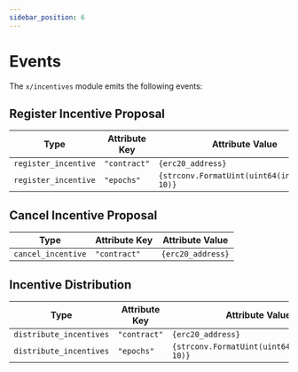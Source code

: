 ```yaml
---
sidebar_position: 6
---
```


# Events

The `x/incentives` module emits the following events:

## Register Incentive Proposal

| Type                 | Attribute Key | Attribute Value                                |
| -------------------- | ------------ | --------------------------------------------- |
| `register_incentive` | `"contract"` | `{erc20_address}`                             |
| `register_incentive` | `"epochs"`   | `{strconv.FormatUint(uint64(in.Epochs), 10)}` |

## Cancel Incentive Proposal

| Type               | Attribute Key | Attribute Value    |
| ------------------ | ------------ | ----------------- |
| `cancel_incentive` | `"contract"` | `{erc20_address}` |

## Incentive Distribution

| Type                    | Attribute Key | Attribute Value                                |
| ----------------------- | ------------ | --------------------------------------------- |
| `distribute_incentives` | `"contract"` | `{erc20_address}`                             |
| `distribute_incentives` | `"epochs"`   | `{strconv.FormatUint(uint64(in.Epochs), 10)}` |
